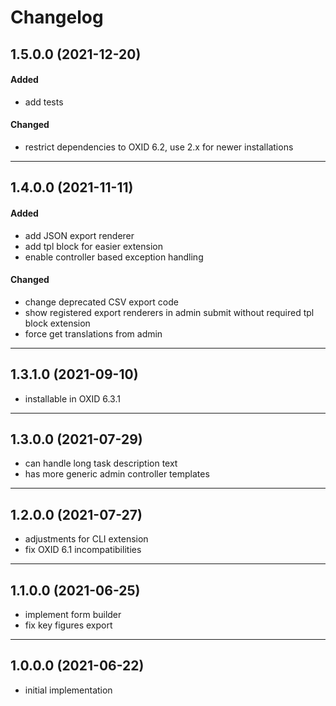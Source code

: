 # Changelog

## 1.5.0.0 (2021-12-20)

#### Added
- add tests

#### Changed
- restrict dependencies to OXID 6.2, use 2.x for newer installations

---

## 1.4.0.0 (2021-11-11)

#### Added
- add JSON export renderer
- add tpl block for easier extension
- enable controller based exception handling

#### Changed
- change deprecated CSV export code
- show registered export renderers in admin submit without required tpl block extension
- force get translations from admin

---

## 1.3.1.0 (2021-09-10)

- installable in OXID 6.3.1

---

## 1.3.0.0 (2021-07-29)

- can handle long task description text
- has more generic admin controller templates

---

## 1.2.0.0 (2021-07-27)

- adjustments for CLI extension
- fix OXID 6.1 incompatibilities

---

## 1.1.0.0 (2021-06-25)

- implement form builder
- fix key figures export

---

## 1.0.0.0 (2021-06-22)

- initial implementation